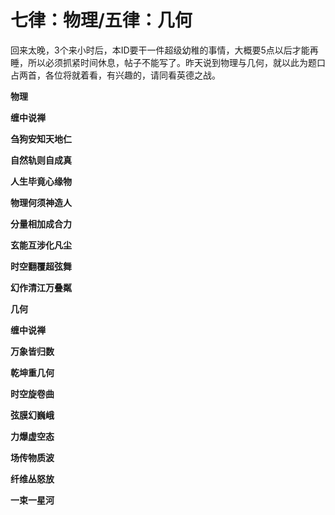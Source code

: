 七律：物理/五律：几何
====



回来太晚，3个来小时后，本ID要干一件超级幼稚的事情，大概要5点以后才能再睡，所以必须抓紧时间休息，帖子不能写了。昨天说到物理与几何，就以此为题口占两首，各位将就着看，有兴趣的，请同看英德之战。

**物理**

**缠中说禅**

**刍狗安知天地仁**

**自然轨则自成真**

**人生毕竟心缘物**

**物理何须神造人**

**分量相加成合力**

**玄能互涉化凡尘**

**时空翻覆超弦舞**

**幻作清江万叠粼**

**几何**

**缠中说禅**

**万象皆归数**

**乾坤重几何**

**时空旋卷曲**

**弦膜幻巍峨**

**力爆虚空态**

**场传物质波**

**纤维丛怒放**

**一束一星河**
